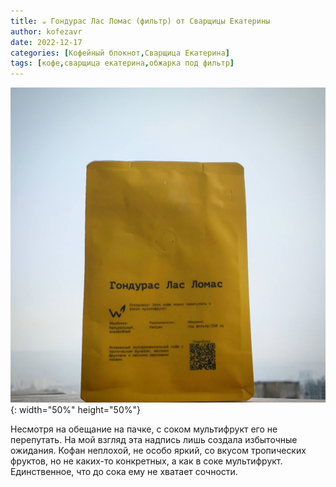 ```yaml
---
title: ☕️ Гондурас Лас Ломас (фильтр) от Сварщицы Екатерины 
author: kofezavr
date: 2022-12-17
categories: [Кофейный блокнот,Сварщица Екатерина]
tags: [кофе,сварщица екатерина,обжарка под фильтр]
--- 
```

![Гондурас Лас Ломас (фильтр) от Сварщицы Екатерины](/assets/img/posts/22/12/gonduras-las-lomas.jpg){: width="50%" height="50%"}

Несмотря на обещание на пачке, с соком мультифрукт его не перепутать. На мой взгляд эта надпись лишь создала избыточные ожидания. Кофан неплохой, не особо яркий, со вкусом тропических фруктов, но не каких-то конкретных, а как в соке мультифрукт. Единственное, что до сока ему не хватает сочности. 